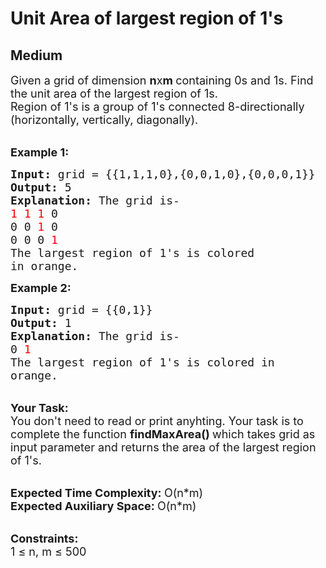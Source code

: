 # Unit Area of largest region of 1's
## Medium 
<div class="problem-statement" style="user-select: auto;">
                <p style="user-select: auto;"></p><p style="user-select: auto;"><span style="font-size: 18px; user-select: auto;">Given a grid of dimension <strong style="user-select: auto;">n</strong>x<strong style="user-select: auto;">m&nbsp;</strong>containing 0s and 1s. Find the unit area of the largest region of 1s.<br style="user-select: auto;">
Region of 1's is a group of 1's connected 8-directionally (horizontally, vertically, diagonally).</span><br style="user-select: auto;">
&nbsp;</p>

<p style="user-select: auto;"><span style="font-size: 18px; user-select: auto;"><strong style="user-select: auto;">Example 1:</strong></span></p>

<pre style="user-select: auto;"><span style="font-size: 18px; user-select: auto;"><strong style="user-select: auto;">Input: </strong>grid = {{1,1,1,0},{0,0,1,0},{0,0,0,1}}
<strong style="user-select: auto;">Output: </strong>5
<strong style="user-select: auto;">Explanation: </strong>The grid is-
<span style="color: rgb(255, 0, 0); user-select: auto;">1 1 1</span> 0
0 0 <span style="color: rgb(255, 0, 0); user-select: auto;">1 </span>0
0 0 0 <span style="color: rgb(255, 0, 0); user-select: auto;">1
</span>The largest region of 1's is colored
in orange.
</span></pre>

<p style="user-select: auto;"><span style="font-size: 18px; user-select: auto;"><strong style="user-select: auto;">Example 2:</strong></span></p>

<pre style="user-select: auto;"><span style="font-size: 18px; user-select: auto;"><strong style="user-select: auto;">Input: </strong>grid = {{0,1}}
<strong style="user-select: auto;">Output: </strong>1
<strong style="user-select: auto;">Explanation: </strong>The grid is-
0 <span style="color: rgb(255, 0, 0); user-select: auto;">1
</span>The largest region of 1's is colored in 
orange.</span>
</pre>

<p style="user-select: auto;"><br style="user-select: auto;">
<span style="font-size: 18px; user-select: auto;"><strong style="user-select: auto;">Your Task:</strong><br style="user-select: auto;">
You don't need to read or print anyhting. Your task is to complete the function&nbsp;<strong style="user-select: auto;">findMaxArea()&nbsp;</strong>which takes grid as input parameter and returns the area of the largest region of 1's.</span></p>

<p style="user-select: auto;"><br style="user-select: auto;">
<span style="font-size: 18px; user-select: auto;"><strong style="user-select: auto;">Expected Time Complexity:&nbsp;</strong>O(n*m)<br style="user-select: auto;">
<strong style="user-select: auto;">Expected Auxiliary Space:&nbsp;</strong>O(n*m)</span><br style="user-select: auto;">
&nbsp;</p>

<p style="user-select: auto;"><span style="font-size: 18px; user-select: auto;"><strong style="user-select: auto;">Constraints:</strong><br style="user-select: auto;">
1 ≤ n, m ≤ 500</span></p>
 <p style="user-select: auto;"></p>
            </div>